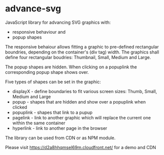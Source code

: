 # advance-svg

JavaScript library for advancing SVG graphics with:
* responsive behaviour and
* popup shapes

The responsive behaiour allows fitting a graphic to pre-defined rectangular boundries, depending on the container's (div tag) width.
The graphics shall define four rectangular boudries: Thumbnail, Small, Medium and Large.

The popup shapes are hidden. When clicking on a popuplink the corresponding popup shape shows over.

Five types of shapes can be set in the graphic:
* displayX  - define boundaries to fit various screen sizes: Thumb, Small, Medium and Large
* popup     - shapes that are hidden and show over a popuplink when clicked
* popuplink - shapes that link to a pupup
* pagelink  - link to another graphic which will replace the current one within the same container
* hyperlink - link to another page in the browser

The library can be used from CDN or as NPM module.

Please visit https://d2a8hhqmsel69m.cloudfront.net/ for a demo and CDN
